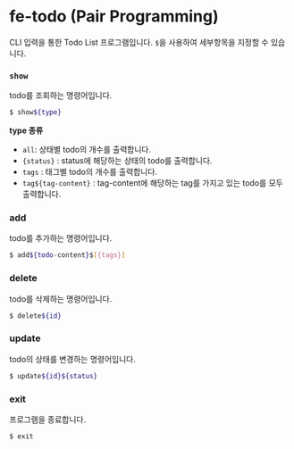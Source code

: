 # fe-todo (Pair Programming)

CLI 입력을 통한 Todo List 프로그램입니다. `$`을 사용하여 세부항목을 지정할 수 있습니다.

### `show`

todo를 조회하는 명령어입니다.

```bash
$ show${type}
```

**type 종류**
- `all`: 상태별 todo의 개수를 출력합니다.
- `{status}` : status에 해당하는 상태의 todo를 출력합니다. 
- `tags` : 태그별 todo의 개수를 출력합니다.
- `tag${tag-content}` : tag-content에 해당하는 tag를 가지고 있는 todo를 모두 출력합니다. 


### add

todo를 추가하는 명령어입니다.

```bash
$ add${todo-content}$[{tags}]
```

### delete

todo를 삭제하는 명령어입니다.

```bash
$ delete${id}
```


### update

todo의 상태를 변경하는 명령어입니다.

```bash
$ update${id}${status}
```

### exit

프로그램을 종료합니다.

```bash
$ exit
```